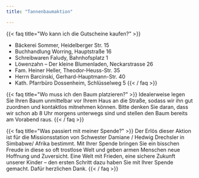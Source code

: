 ```yaml
---
title: "Tannenbaumaktion"

---
```

{{< faq title="Wo kann ich die Gutscheine kaufen?" >}}
* Bäckerei Sommer, Heidelberger Str. 15
* Buchhandlung Worring, Hauptstraße 16
* Schreibwaren Faludy, Bahnhofsplatz 1
* Löwenzahn – Der kleine Blumenladen, Neckarstrasse 26
* Fam. Heiner Heller, Theodor-Heuss-Str. 35
* Herrn Barcinski, Gerhard-Hauptmann-Str. 40
* Kath. Pfarrbüro Dossenheim, Schlüsselweg 5 
{{< / faq >}}

{{< faq title="Wo muss ich den Baum platzieren?" >}}
Idealerweise legen Sie Ihren Baum unmittelbar vor Ihrem Haus an die Straße, sodass wir ihn gut zuordnen und kontaktlos mitnehmen können. Bitte denken Sie daran, dass wir schon ab 8 Uhr morgens unterwegs sind und stellen den Baum bereits am Vorabend raus.
{{< / faq >}}

{{< faq title="Was passiert mit meiner Spende?" >}}
Der Erlös dieser Aktion ist für die Missionsstation von Schwester Damiane / Hedwig Drechsler in Simbabwe/ Afrika bestimmt. Mit Ihrer Spende bringen Sie ein bisschen Freude in diese so oft trostlose Welt und geben armen Menschen neue Hoffnung und Zuversicht. Eine Welt mit Frieden, eine sichere Zukunft unserer Kinder – den ersten Schritt dazu haben Sie mit Ihrer Spende gemacht. Dafür herzlichen Dank.
{{< / faq >}}